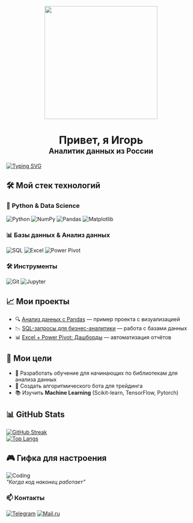 
<p align="center">
  <img width="300" src="https://media.giphy.com/media/v1.Y2lkPTc5MGI3NjExcDZ1YzVqYzVqYzVqYzVqYzVqYzVqYzVqYzVqYzVqYzVqYzVqYyZlcD12MV9pbnRlcm5hbF9naWZfYnlfaWQmY3Q9Zw/3o7aD2d7hy9ktXNDP2/giphy.gif">
</p>

<h1 align="center">
  Привет, я Игорь<br>
  <sub><sup>Аналитик данных из России</sub>
</h1>

[![Typing SVG](https://readme-typing-svg.demolab.com?font=Fira+Code&weight=700&size=26&duration=3000&pause=1000&color=00FFAA&width=600&lines=Data+Alchemist+%F0%9F%92%AC;Python+%7C+SQL+%7C+Power+BI+%F0%9F%93%8A;Аналитик+из+Краснодара+%F0%9F%8F%8E;Turning+data+into+gold+%F0%9F%92%B0;Будущий+Team+Lead+%F0%9F%92%BB;Open+to+collabs+%F0%9F%93%A7)](https://git.io/typing-svg)

## 🛠 Мой стек технологий

### 🐍 **Python & Data Science**
![Python](https://img.shields.io/badge/-Python-3776AB?style=flat-square&logo=Python&logoColor=white)
![NumPy](https://img.shields.io/badge/-NumPy-013243?style=flat-square&logo=NumPy&logoColor=white)
![Pandas](https://img.shields.io/badge/-Pandas-150458?style=flat-square&logo=Pandas&logoColor=white)
![Matplotlib](https://img.shields.io/badge/-Matplotlib-11557C?style=flat-square&logo=Matplotlib&logoColor=white)

### 📊 **Базы данных & Анализ данных**
![SQL](https://img.shields.io/badge/-SQL-4479A1?style=flat-square&logo=PostgreSQL&logoColor=white)
![Excel](https://img.shields.io/badge/-Excel-217346?style=flat-square&logo=Microsoft-Excel&logoColor=white)
![Power Pivot](https://img.shields.io/badge/-Power_Pivot-5F2BEA?style=flat-square&logo=Microsoft-Excel&logoColor=white)

### 🛠 **Инструменты**
![Git](https://img.shields.io/badge/-Git-F05032?style=flat-square&logo=Git&logoColor=white)
![Jupyter](https://img.shields.io/badge/-Jupyter-F37626?style=flat-square&logo=Jupyter&logoColor=white)

## 📈 Мои проекты
- 🔍 [Анализ данных с Pandas](https://github.com/...) — пример проекта с визуализацией  
- 📉 [SQL-запросы для бизнес-аналитики](https://github.com/...) — работа с базами данных  
- 📊 [Excel + Power Pivot: Дашборды](https://github.com/...) — автоматизация отчётов  

## 🎯 Мои цели
- 🚀 Разработать обучение для начинающих по библиотекам для анализа данных  
- 💼 Создать алгоритмического бота для трейдинга
- 📚 Изучить **Machine Learning** (Scikit-learn, TensorFlow, Pytorch)  

## 📊 GitHub Stats
[![GitHub Streak](https://streak-stats.demolab.com?user=ТВОЙ_НИК&theme=dark)](https://git.io/streak-stats)  
[![Top Langs](https://github-readme-stats.vercel.app/api/top-langs/?username=ТВОЙ_НИК&layout=compact&theme=vision-friendly-dark)](https://github.com/Vasilichoff)  

## 🎮 Гифка для настроения
![Coding](https://media.giphy.com/media/L1R1tvI9svkIWwpVYr/giphy.gif)  
*"Когда код наконец работает"*  

### 📫 Контакты
[![Telegram](https://img.shields.io/badge/-Telegram-26A5E4?style=for-the-badge&logo=telegram&logoColor=white)](https://t.me/vasilich_official)
[![Mail.ru](https://img.shields.io/badge/-Mail.ru-005FF9?style=for-the-badge&logo=mail.ru&logoColor=white)](mailto:vasilich_official@mail.ru)
